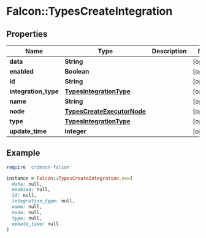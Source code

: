 # Falcon::TypesCreateIntegration

## Properties

| Name | Type | Description | Notes |
| ---- | ---- | ----------- | ----- |
| **data** | **String** |  | [optional] |
| **enabled** | **Boolean** |  | [optional] |
| **id** | **String** |  | [optional] |
| **integration_type** | [**TypesIntegrationType**](TypesIntegrationType.md) |  | [optional] |
| **name** | **String** |  | [optional] |
| **node** | [**TypesCreateExecutorNode**](TypesCreateExecutorNode.md) |  | [optional] |
| **type** | [**TypesIntegrationType**](TypesIntegrationType.md) |  | [optional] |
| **update_time** | **Integer** |  | [optional] |

## Example

```ruby
require 'crimson-falcon'

instance = Falcon::TypesCreateIntegration.new(
  data: null,
  enabled: null,
  id: null,
  integration_type: null,
  name: null,
  node: null,
  type: null,
  update_time: null
)
```

